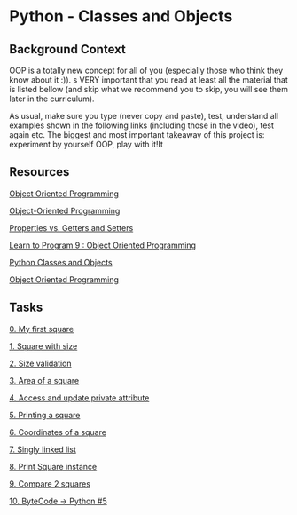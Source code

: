 #  Python - Classes and Objects

## Background Context

OOP is a totally new concept for all of you (especially those who think they know about it :)). s VERY important that you read at least all the material that is listed bellow (and skip what we recommend you to skip, you will see them later in the curriculum).

As usual, make sure you type (never copy and paste), test, understand all examples shown in the following links (including those in the video), test again etc. The biggest and most important takeaway of this project is: experiment by yourself OOP, play with it!It

##  Resources
[ Object Oriented Programming ](https://python.swaroopch.com/oop.html)

[ Object-Oriented Programming ](https://python-course.eu/oop/object-oriented-programming.php)

[ Properties vs. Getters and Setters](https://python-course.eu/oop/properties-vs-getters-and-setters.php)

[ Learn to Program 9 : Object Oriented Programming ](https://www.youtube.com/watch?v=1AGyBuVCTeE)

[ Python Classes and Objects ](https://www.youtube.com/watch?v=apACNr7DC_s)

[ Object Oriented Programming ](https://www.youtube.com/watch?v=-DP1i2ZU9gk)

##  Tasks

[0. My first square](https://github.com/jahredbraps/alx-higher_level_programming/blob/main/0x06-python-classes/0-square.py)

[ 1. Square with size ](https://github.com/jahredbraps/alx-higher_level_programming/blob/main/0x06-python-classes/1-square.py)

[ 2. Size validation ](https://github.com/jahredbraps/alx-higher_level_programming/blob/main/0x06-python-classes/2-square.py)

[ 3. Area of a square ](https://github.com/jahredbraps/alx-higher_level_programming/blob/main/0x06-python-classes/3-square.py)

[ 4. Access and update private attribute ](https://github.com/jahredbraps/alx-higher_level_programming/blob/main/0x06-python-classes/4-square.py)

[5. Printing a square ](https://github.com/jahredbraps/alx-higher_level_programming/blob/main/0x06-python-classes/5-square.py)

[ 6. Coordinates of a square  ](https://github.com/jahredbraps/alx-higher_level_programming/blob/main/0x06-python-classes/6-square.py)

[ 7. Singly linked list ](https://github.com/jahredbraps/alx-higher_level_programming/blob/main/0x06-python-classes/100-singly_linked_list.py)

[ 8. Print Square instance ](https://github.com/jahredbraps/alx-higher_level_programming/blob/main/0x06-python-classes/101-square.py)

[ 9. Compare 2 squares ](https://github.com/jahredbraps/alx-higher_level_programming/blob/main/0x06-python-classes/102-square.py)

[ 10. ByteCode -> Python #5 ](https://github.com/jahredbraps/alx-higher_level_programming/blob/main/0x06-python-classes/103-magic_class.py)